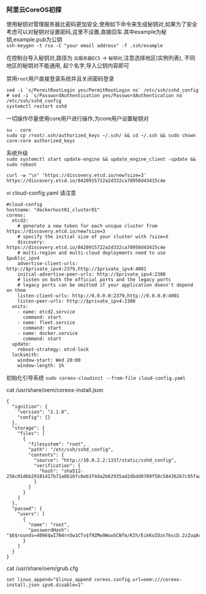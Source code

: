 ### 阿里云CoreOS初探

使用秘钥对管理服务器比密码更加安全,使用如下命令来生成秘钥对,如果为了安全考虑可以对秘钥对设置密码,这里不设置,直接回车.其中example为秘钥,example.pub为公钥  
`ssh-keygen -t rsa -C "your email address" -f .ssh/example`

在控制台导入秘钥对,路径为 `云服务器ECS` -> `秘钥对`,注意选择地区(实例列表), 不同地区的秘钥对不能通用, 起个名字,导入公钥内容即可

禁用`root`用户直接登录系统并且关闭密码登录  
```
sed -i `s/PermitRootLogin yes/PermitRootLogin no` /etc/ssh/sshd_config  
# sed -i `s/PasswordAuthentication yes/PasswordAuthentication no` /etc/ssh/sshd_config  
systemctl restart sshd
```

一切操作尽量使用core用户进行操作,为core用户设置秘钥对
```
su - core
sudo cp /root/.ssh/authorized_keys ~/.ssh/ && cd ~/.ssh && sudo chown core:core authorized_keys
```

系统升级  
```sudo systemctl start update-engine && update_engine_client -update && sudo reboot```

```
curl -w "\n" 'https://discovery.etcd.io/new?size=3'
https://discovery.etcd.io/8420915722a2d332ca78950d43415c4e
```
vi cloud-config.yaml 请注意
```
#cloud-config
hostname: "dockerhost01_cluster01"
coreos:
  etcd2:
    # generate a new token for each unique cluster from https://discovery.etcd.io/new?size=3
    # specify the initial size of your cluster with ?size=X
    discovery: https://discovery.etcd.io/8420915722a2d332ca78950d43415c4e
    # multi-region and multi-cloud deployments need to use $public_ipv4
    advertise-client-urls: http://$private_ipv4:2379,http://$private_ipv4:4001
    initial-advertise-peer-urls: http://$private_ipv4:2380
    # listen on both the official ports and the legacy ports
    # legacy ports can be omitted if your application doesn't depend on them
    listen-client-urls: http://0.0.0.0:2379,http://0.0.0.0:4001
    listen-peer-urls: http://$private_ipv4:2380
  units:
    - name: etcd2.service
      command: start
    - name: fleet.service
      command: start
    - name: docker.service
      command: start
  update:
    reboot-strategy: etcd-lock
  locksmith:
    window-start: Wed 20:00
    window-length: 1h
```
初始化引导系统
```sudo coreos-cloudinit --from-file cloud-config.yaml```




cat /usr/share/oem/coreos-install.json

```
{
  "ignition": {
    "version": "2.1.0",
    "config": {}
  },
  "storage": {
    "files": [
      {
        "filesystem": "root",
        "path": "/etc/ssh/sshd_config",
        "contents": {
          "source": "http://10.0.2.2:1337/static/sshd_config",
          "verification": {
            "hash": "sha512-256c01d6b29181417b71a8b16fc0eb3f4da2b62935ad2dbdd0709f50c584362b7c95faa33969ec293139da2c2f96742d0c2419ff76672909cfc8a68bc42f6366"
          }
        }
      }
    ]
  },
  "passwd": {
    "users": [
      {
        "name": "root",
        "passwordHash": "$6$rounds=4096$wI7N4rn5w1CTv$f9ZMw9WuwSCNfm/KIh/EikKoIDzn76scD.2zZuqAcbpVRQz26yIVKF8nToigklJ6xydCYkHLjeEDNXMQo4uYH0"
      }
    ]
  }
}
```
cat /usr/share/oem/grub.cfg

```
set linux_append="$linux_append coreos.config.url=oem:///coreos-install.json ipv6.disable=1"
```
